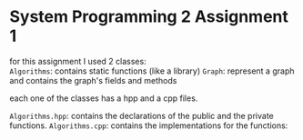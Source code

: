 # System Programming 2 Assignment 1
for this assignment I used 2 classes:  
`Algorithms`: contains static functions (like a library)
`Graph`: represent a graph and contains the graph's fields and methods  

each one of the classes has a hpp and a cpp files.  

`Algorithms.hpp`: contains the declarations of the public and the private functions.
`Algorithms.cpp`: contains the implementations for the functions:
